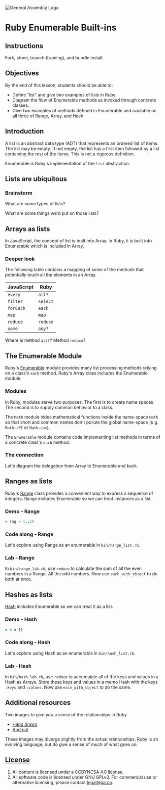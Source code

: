 ![General Assembly Logo](http://i.imgur.com/ke8USTq.png)

# Ruby Enumerable Built-ins

## Instructions

Fork, clone, branch (training), and bundle install.

## Objectives

By the end of this lesson, students should be able to:

-   Define “list” and give two examples of lists in Ruby.
-   Diagram the flow of Enumerable methods as invoked through concrete classes.
-   Give two examples of methods defined in Enumerable and available on all
 three of Range, Array, and Hash.

## Introduction

A list is an abstract data type (ADT) that represents an ordered list of items.
The list may be empty.  If not empty, the list has a first item followed by a
 list containing the rest of the items. This is not a rigorous definition.

Enumerable is Ruby's implementation of the `list` abstraction.

## Lists are ubiquitous

### Brainstorm

What are some types of lists?

What are some things we'd put on those lists?

## Arrays as lists

In JavaScript, the concept of list is built into Array. In Ruby, it is built
 into Enumerable which is included in Array.

### Deeper look

The following table contains a mapping of some of the methods that potentially
 touch all the elements in an Array.

| JavaScript | Ruby     |
| ---------- | ----     |
| `every`    | `all?`   |
| `filter`   | `select` |
| `forEach`  | `each`   |
| `map`      | `map`    |
| `reduce`   | `reduce` |
| `some`     | `any?`   |

Where is method `all?`?  Method `reduce`?

## The Enumerable Module

Ruby's [Enumerable](http://ruby-doc.org/core-2.3.0/Enumerable.html) module
 provides many list processing methods relying on a class's `each` method.
Ruby's Array class includes the Enumerable module.

### Modules

In Ruby, modules serve two purposes.  The first is to create name spaces.
The second is to supply common behavior to a class.

The `Math` module hides mathematical functions inside the name-space `Math` so
 that short and common names don't pollute the global name-space
 (e.g. `Math::PI` or `Math.cos`).

The `Enumerable` module contains code implementing list methods in terms of a
 concrete class's `each` method.

### The connection

Let's diagram the delegation from Array to Enumerable and back.

## Ranges as lists

Ruby's [Range](http://ruby-doc.org/core-2.3.0/Range.html) class provides a
 convenient way to express a sequence of integers.
Range includes Enumerable so we can treat instances as a list.

### Demo - Range

```ruby
> rng = 1..10
```

### Code along - Range

Let's explore using Range as an enumerable in `bin/range_list.rb`.

### Lab - Range

In `bin/range_lab.rb`, use `reduce` to calculate the sum of all the even numbers
 in a Range.
All the odd numbers.  Now use `each_with_object` to do both at once.

## Hashes as lists

[Hash](http://ruby-doc.org/core-2.3.0/Hash.html) includes Enumerable so we can
 treat it as a list.

### Demo - Hash

```ruby
> h = {}
```

### Code along - Hash

Let's explore using Hash as an enumerable in `bin/hash_list.rb`.

### Lab - Hash

In `bin/hash_lab.rb`, use `reduce` to accumulate all of the keys and values in a
 Hash as Arrays.
Store these keys and values in a memo Hash with the keys `:keys` and `:values`.
Now use `each_with_object` to do the same.

## Additional resources

Two images to give you a sense of the relationships in Ruby.

-   [Hand drawn](http://farm6.staticflickr.com/5443/10075536704_84aa13676a_o.jpg)
-   [And not](http://i.stack.imgur.com/1taqB.png)

These images may diverge slightly from the actual relationships, Ruby is an
 evolving language, but do give a sense of much of what goes on.

## [License](LICENSE)

1.  All content is licensed under a CC­BY­NC­SA 4.0 license.
1.  All software code is licensed under GNU GPLv3. For commercial use or
    alternative licensing, please contact legal@ga.co.
